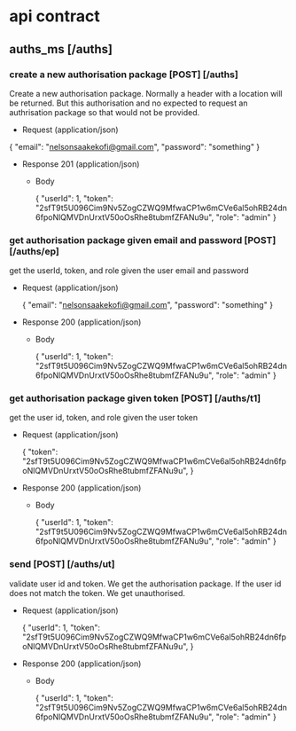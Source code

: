 # api contract

## auths_ms [/auths]

### create a new authorisation package [POST] [/auths]

Create a new authorisation package. Normally a header with a location will be returned. But this authorisation and no expected to request an authrisation package so that would not be provided.

+ Request (application/json)

{
	"email": "nelsonsaakekofi@gmail.com",
	"password": "something"
}

+ Response 201 (application/json)
	
	+ Body 
		
		{
			"userId": 1,
			"token": "2sfT9t5U096Cim9Nv5ZogCZWQ9MfwaCP1w6mCVe6al5ohRB24dn6fpoNlQMVDnUrxtV50oOsRhe8tubmfZFANu9u",
			"role": "admin"
		}

### get authorisation package given email and password [POST] [/auths/ep]

get the userId, token, and role given the user email and password

+ Request (application/json)

	{
		"email": "nelsonsaakekofi@gmail.com",
		"password": "something"
	}

+ Response 200 (application/json)

	+ Body 
	
		{
			"userId": 1,
			"token": "2sfT9t5U096Cim9Nv5ZogCZWQ9MfwaCP1w6mCVe6al5ohRB24dn6fpoNlQMVDnUrxtV50oOsRhe8tubmfZFANu9u",
			"role": "admin"
		}

### get authorisation package given token [POST] [/auths/t1]

get the user id, token, and role given the user token

+ Request (application/json)

	{
		"token": "2sfT9t5U096Cim9Nv5ZogCZWQ9MfwaCP1w6mCVe6al5ohRB24dn6fpoNlQMVDnUrxtV50oOsRhe8tubmfZFANu9u",
	}

+ Response 200 (application/json)

	+ Body 
	
		{
			"userId": 1,
			"token": "2sfT9t5U096Cim9Nv5ZogCZWQ9MfwaCP1w6mCVe6al5ohRB24dn6fpoNlQMVDnUrxtV50oOsRhe8tubmfZFANu9u",
			"role": "admin"
		}

### send  [POST] [/auths/ut]

validate user id and token. We get the authorisation package. If the user id does not match the token. We get unauthorised.

+ Request (application/json)

	{
		"userId": 1,
		"token": "2sfT9t5U096Cim9Nv5ZogCZWQ9MfwaCP1w6mCVe6al5ohRB24dn6fpoNlQMVDnUrxtV50oOsRhe8tubmfZFANu9u",
	}

+ Response 200 (application/json)

	+ Body 
	
		{
			"userId": 1,
			"token": "2sfT9t5U096Cim9Nv5ZogCZWQ9MfwaCP1w6mCVe6al5ohRB24dn6fpoNlQMVDnUrxtV50oOsRhe8tubmfZFANu9u",
			"role": "admin"
		}
		
		
